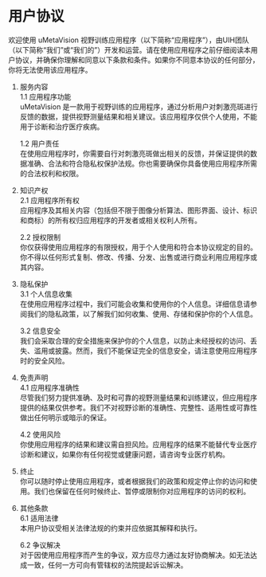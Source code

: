 # 用户协议

欢迎使用 uMetaVision 视野训练应用程序（以下简称“应用程序”），由UIH团队（以下简称“我们”或“我们的”）开发和运营。请在使用应用程序之前仔细阅读本用户协议，并确保你理解和同意以下条款和条件。如果你不同意本协议的任何部分，你将无法使用该应用程序。

1. 服务内容  
    1.1 应用程序功能  
uMetaVision 是一款用于视野训练的应用程序，通过分析用户对刺激亮斑进行反馈的数据，提供视野测量结果和相关建议。该应用程序仅供个人使用，不能用于诊断和治疗医疗疾病。

    1.2 用户责任  
在使用应用程序时，你需要自行对刺激亮斑做出相关的反馈，并保证提供的数据准确、合法和符合隐私权保护法规。你也需要确保你具备使用应用程序所需的合法权利和权限。

1. 知识产权  
    2.1 应用程序所有权  
应用程序及其相关内容（包括但不限于图像分析算法、图形界面、设计、标识和商标）的所有权归应用程序的开发者或相关权利人所有。

    2.2 授权限制  
你仅获得使用应用程序的有限授权，用于个人使用和符合本协议规定的目的。你不得以任何形式复制、修改、传播、分发、出售或进行商业利用应用程序或其内容。

1. 隐私保护  
    3.1 个人信息收集  
在使用应用程序过程中，我们可能会收集和使用你的个人信息。详细信息请参阅我们的隐私政策，以了解我们如何收集、使用、存储和保护你的个人信息。

    3.2 信息安全  
我们会采取合理的安全措施来保护你的个人信息，以防止未经授权的访问、丢失、滥用或披露。然而，我们不能保证完全的信息安全，请注意使用应用程序时的安全风险。

1. 免责声明  
    4.1 应用程序准确性  
尽管我们努力提供准确、及时和可靠的视野测量结果和训练建议，但应用程序提供的结果仅供参考。我们不对视野诊断的准确性、完整性、适用性或可靠性做出任何明示或暗示的保证。

    4.2 使用风险  
你使用应用程序的结果和建议需自担风险。应用程序的结果不能替代专业医疗诊断和建议，如果你有任何视觉或健康问题，请咨询专业医疗机构。

1. 终止  
你可以随时停止使用应用程序，或者根据我们的政策和规定停止你的访问和使用。我们也保留在任何时候终止、暂停或限制你对应用程序的访问的权利。

1. 其他条款  
    6.1 适用法律  
本用户协议受相关法律法规的约束并应依据其解释和执行。

    6.2 争议解决  
对于因使用应用程序而产生的争议，双方应尽力通过友好协商解决。如无法达成一致，任何一方可向有管辖权的法院提起诉讼解决。